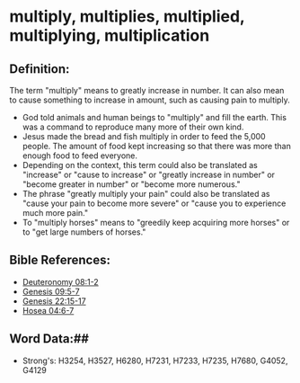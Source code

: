 # multiply, multiplies, multiplied, multiplying, multiplication #

## Definition: ##

The term "multiply" means to greatly increase in number. It can also mean to cause something to increase in amount, such as causing pain to multiply.

* God told animals and human beings to "multiply" and fill the earth. This was a command to reproduce many more of their own kind.
* Jesus made the bread and fish multiply in order to feed the 5,000 people. The amount of food kept increasing so that there was more than enough food to feed everyone.
* Depending on the context, this term  could also be translated as "increase" or "cause to increase" or "greatly increase in number" or "become greater in number" or "become more numerous."
* The phrase "greatly multiply your pain" could also be translated as "cause your pain to become more severe" or "cause you to experience much more pain."
* To "multiply horses" means to "greedily keep acquiring more horses" or to "get large numbers of horses."

## Bible References: ##

* [Deuteronomy 08:1-2](rc://en/tn/help/deu/08/01)
* [Genesis 09:5-7](rc://en/tn/help/gen/09/05)
* [Genesis 22:15-17](rc://en/tn/help/gen/22/15)
* [Hosea 04:6-7](rc://en/tn/help/hos/04/06)

## Word Data:##

* Strong's: H3254, H3527, H6280, H7231, H7233, H7235, H7680, G4052, G4129
